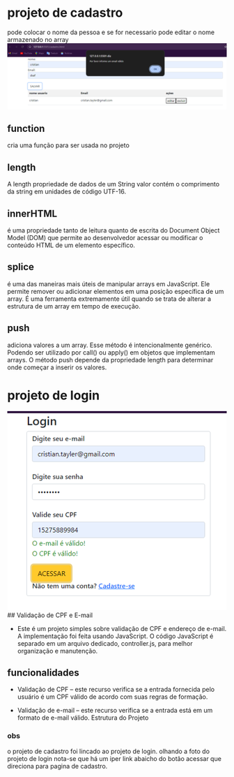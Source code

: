 # projeto de cadastro
pode colocar o nome da pessoa e se for necessario pode editar o nome armazenado no array
<img src="img_projeto.png" alt="imagem do projeto de cadastro">

## function
cria uma função para ser usada no projeto 

## length
A length propriedade de dados de um String valor contém o comprimento da string em unidades de código UTF-16.

## innerHTML
é uma propriedade tanto de leitura quanto de escrita do Document Object Model (DOM) que permite ao desenvolvedor acessar ou modificar o conteúdo HTML de um elemento específico.

## splice
é uma das maneiras mais úteis de manipular arrays em JavaScript. Ele permite remover ou adicionar elementos em uma posição específica de um array. É uma ferramenta extremamente útil quando se trata de alterar a estrutura de um array em tempo de execução.

## push
 adiciona valores a um array. Esse método é intencionalmente genérico. Podendo ser utilizado por call() ou apply() em objetos que implementam arrays. O método push depende da propriedade length para determinar onde começar a inserir os valores.

 # projeto de login
<img src="img_login.png" alt="imagem do projeto de login">
## Validação de CPF e E-mail

* Este é um projeto simples sobre validação de CPF e endereço de e-mail. A implementação foi feita usando JavaScript. O código JavaScript é separado em um arquivo dedicado, controller.js, para melhor organização e manutenção.

## funcionalidades

* Validação de CPF – este recurso verifica se a entrada fornecida pelo usuário é um CPF válido de acordo com suas regras de formação.

* Validação de e-mail – este recurso verifica se a entrada está em um formato de e-mail válido. Estrutura do Projeto
### obs
o projeto de cadastro foi lincado ao projeto de login. olhando a foto do projeto de login nota-se que há um iper link abaicho do botão acessar que direciona para pagina de cadastro.